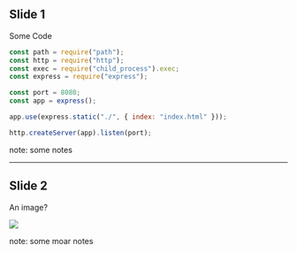 ## Slide 1

Some Code

```javascript
const path = require("path");
const http = require("http");
const exec = require("child_process").exec;
const express = require("express");

const port = 8080;
const app = express();

app.use(express.static("./", { index: "index.html" }));

http.createServer(app).listen(port);
```

note:
some notes

---

## Slide 2

An image?

<img src="https://thegecko.github.io/bleat/images/bleat.png">

note:
some moar notes
